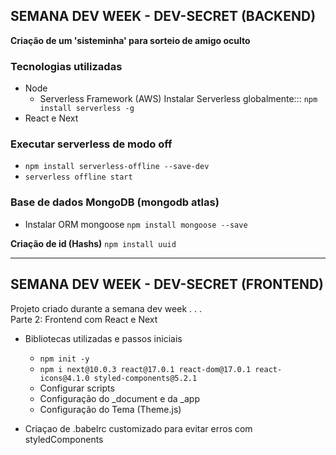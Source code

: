 ## SEMANA DEV WEEK - DEV-SECRET (BACKEND)

**Criação de um 'sisteminha' para sorteio de amigo oculto**

### Tecnologias utilizadas

- Node
  - Serverless Framework (AWS)
  Instalar Serverless globalmente:::
    ` npm install serverless -g `
- React e Next


### Executar serverless de modo off
  - ` npm install serverless-offline --save-dev `
  - ` serverless offline start `

### Base de dados MongoDB (mongodb atlas)
  - Instalar ORM mongoose 
  ` npm install mongoose --save `

**Criação de id (Hashs)**
  ` npm install uuid `
  
--------------------------------------------------------------------------------
## SEMANA DEV WEEK - DEV-SECRET (FRONTEND)

Projeto criado durante a semana dev week . . .    
Parte 2: Frontend com React e Next

- Bibliotecas utilizadas e passos iniciais
  - `npm init -y`
  - `npm i next@10.0.3 react@17.0.1 react-dom@17.0.1 react-icons@4.1.0 styled-components@5.2.1`
  - Configurar scripts
  - Configuração do _document e da _app
  - Configuração do Tema (Theme.js)

- Criaçao de .babelrc customizado para evitar erros com styledComponents
